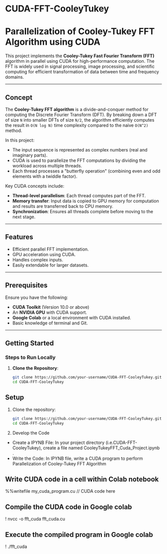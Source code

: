 # CUDA-FFT-CooleyTukey
# Parallelization of Cooley-Tukey FFT Algorithm using CUDA

This project implements the **Cooley-Tukey Fast Fourier Transform (FFT)** algorithm in parallel using CUDA for high-performance computation. The FFT is widely used in signal processing, image processing, and scientific computing for efficient transformation of data between time and frequency domains.

---

## Concept

The **Cooley-Tukey FFT algorithm** is a divide-and-conquer method for computing the Discrete Fourier Transform (DFT). By breaking down a DFT of size `N` into smaller DFTs of size `N/2`, the algorithm efficiently computes the result in `O(N log N)` time complexity compared to the naive `O(N^2)` method.

In this project:
- The input sequence is represented as complex numbers (real and imaginary parts).
- CUDA is used to parallelize the FFT computations by dividing the workload across multiple threads.
- Each thread processes a "butterfly operation" (combining even and odd elements with a twiddle factor).

Key CUDA concepts include:
- **Thread-level parallelism**: Each thread computes part of the FFT.
- **Memory transfer**: Input data is copied to GPU memory for computation and results are transferred back to CPU memory.
- **Synchronization**: Ensures all threads complete before moving to the next stage.

---

## Features
- Efficient parallel FFT implementation.
- GPU acceleration using CUDA.
- Handles complex inputs.
- Easily extendable for larger datasets.

---

## Prerequisites

Ensure you have the following:
- **CUDA Toolkit** (Version 10.0 or above)
- An **NVIDIA GPU** with CUDA support.
- **Google Colab** or a local environment with CUDA installed.
- Basic knowledge of terminal and Git.

---

## Getting Started

### Steps to Run Locally

1. **Clone the Repository**:
   ```bash
   git clone https://github.com/your-username/CUDA-FFT-CooleyTukey.git
   cd CUDA-FFT-CooleyTukey


## Setup

1. Clone the repository:
   ```sh
   git clone https://github.com/your-username/CUDA-FFT-CooleyTukey.git
   cd CUDA-FFT-CooleyTukey

2. Develop the Code
- Create a IPYNB File: In your project directory (i.e.CUDA-FFT-CooleyTukey), create a file named CooleyTukeyFFT_Cuda_Project.ipynb .
- Write the Code: In IPYNB file, write a CUDA program to perform Parallelization of Cooley-Tukey FFT Algorithm

## Write CUDA code in a cell within Colab notebook 
%%writefile my_cuda_program.cu
// CUDA code here

## Compile the CUDA code in Google colab
! nvcc -o fft_cuda fft_cuda.cu

## Execute the compiled program in Google colab
! ./fft_cuda

